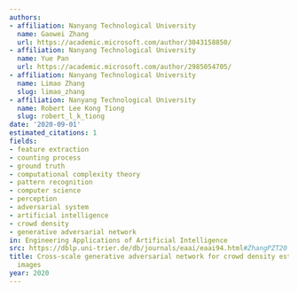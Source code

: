 ```yaml
---
authors:
- affiliation: Nanyang Technological University
  name: Gaowei Zhang
  url: https://academic.microsoft.com/author/3043158850/
- affiliation: Nanyang Technological University
  name: Yue Pan
  url: https://academic.microsoft.com/author/2985054705/
- affiliation: Nanyang Technological University
  name: Limao Zhang
  slug: limao_zhang
- affiliation: Nanyang Technological University
  name: Robert Lee Kong Tiong
  slug: robert_l_k_tiong
date: '2020-09-01'
estimated_citations: 1
fields:
- feature extraction
- counting process
- ground truth
- computational complexity theory
- pattern recognition
- computer science
- perception
- adversarial system
- artificial intelligence
- crowd density
- generative adversarial network
in: Engineering Applications of Artificial Intelligence
src: https://dblp.uni-trier.de/db/journals/eaai/eaai94.html#ZhangPZT20
title: Cross-scale generative adversarial network for crowd density estimation from
  images
year: 2020
---
```

